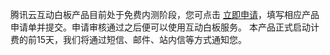 ﻿腾讯云互动白板产品目前处于免费内测阶段，您可点击 [立即申请]()，填写相应产品申请单并提交。申请审核通过之后便可以使用互动白板服务。
本产品正式启动计费的前15天，我们将通过短信、邮件、站内信等方式通知您。